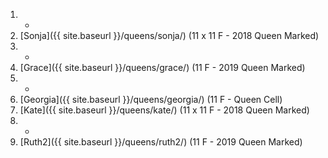 1. -
1. [Sonja]({{ site.baseurl }}/queens/sonja/) (11 x 11 F - 2018 Queen Marked)
1. -
1. [Grace]({{ site.baseurl }}/queens/grace/) (11 F - 2019 Queen Marked)
1. -
1. [Georgia]({{ site.baseurl }}/queens/georgia/) (11 F - Queen Cell)
1. [Kate]({{ site.baseurl }}/queens/kate/) (11 x 11 F - 2018 Queen Marked)
1. -
1. [Ruth2]({{ site.baseurl }}/queens/ruth2/) (11 F - 2019 Queen Marked)
